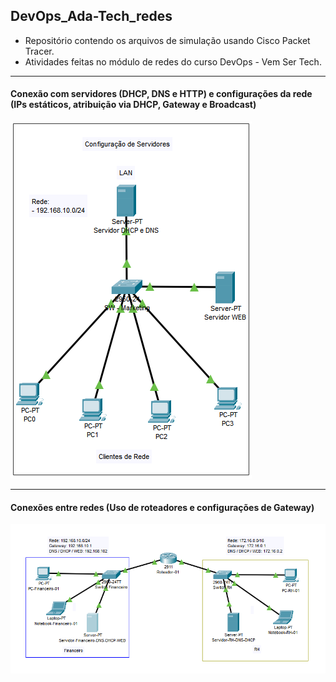 ## DevOps_Ada-Tech_redes
- Repositório contendo os arquivos de simulação usando Cisco Packet Tracer.
- Atividades feitas no módulo de redes do curso DevOps - Vem Ser Tech.
___
#### Conexão com servidores (DHCP, DNS e HTTP) e configurações da rede (IPs estáticos, atribuição via DHCP, Gateway e Broadcast)
![laboratório_01](images/lab_redes_01.png)

___
#### Conexões entre redes (Uso de roteadores e configurações de Gateway)
![laboratório_02](images/lab_redes_02.png)
